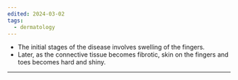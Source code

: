 ```yaml
---
edited: 2024-03-02
tags:
  - dermatology
---
```

- The initial stages of the disease involves swelling of the fingers. 
- Later, as the connective tissue becomes fibrotic, skin on the fingers and toes becomes hard and shiny.

---

